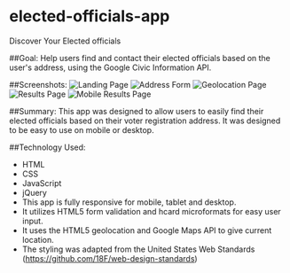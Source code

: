 # elected-officials-app

Discover Your Elected officials

##Goal:
Help users find and contact their elected officials based on the user's address, using the Google Civic Information API.


##Screenshots:
![Landing Page](https://github.com/bvellek/elected-officials-app/blob/master/img/screenshots/landing-page.png?raw=true)
![Address Form](https://github.com/bvellek/elected-officials-app/blob/master/img/screenshots/address-form.png?raw=true)
![Geolocation Page](https://github.com/bvellek/elected-officials-app/blob/master/img/screenshots/geolocation-loading-page.png?raw=true)
![Results Page](https://github.com/bvellek/elected-officials-app/blob/master/img/screenshots/results-page.png?raw=true)
![Mobile Results Page](https://github.com/bvellek/elected-officials-app/blob/master/img/screenshots/mobile-view.png?raw=true)


##Summary:
This app was designed to allow users to easily find their elected officials based on their voter registration address. It was designed to be easy to use on mobile or desktop.

##Technology Used:
 - HTML
 - CSS
 - JavaScript
 - jQuery
 - This app is fully responsive for mobile, tablet and desktop.
 - It utilizes HTML5 form validation and hcard microformats for easy user input.
 - It uses the HTML5 geolocation and Google Maps API to give current location.
 - The styling was adapted from the United States Web Standards (https://github.com/18F/web-design-standards)
